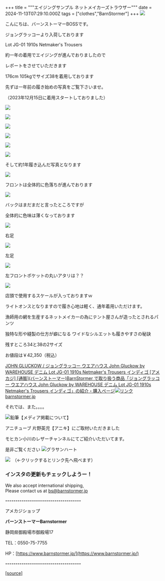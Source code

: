 +++
title = """エイジングサンプル ネットメイカーズトラウザー"""
date = 2024-11-13T07:29:10.000Z
tags = ["clothes","BarnStormer"]
+++
[![](https://stat.ameba.jp/user_images/20231023/16/barnstormer-go/b2/03/p/o0420015015354743273.png)](https://ameblo.jp/barnstormer-go/entry-12825670498.html)

こんにちは、バーンストーマーBOSSです。

ジョングラッコーより入荷しております

Lot JG-01 1910s Netmaker's Trousers

約一年の着用でエイジングが進んでおりましたので

レポートをさせていただきます

176cm 105kgでサイズ38を着用しております

先ずは一年前の履き始めの写真をご覧下さいませ。

（2023年12月15日に着用スタートしておりました）

[![](https://stat.ameba.jp/user_images/20241113/14/barnstormer-go/93/11/j/o0700105015509513905.jpg)](https://stat.ameba.jp/user_images/20241113/14/barnstormer-go/93/11/j/o0700105015509513905.jpg)

[![](https://stat.ameba.jp/user_images/20241113/14/barnstormer-go/7c/cb/j/o0700105015509513914.jpg)](https://stat.ameba.jp/user_images/20241113/14/barnstormer-go/7c/cb/j/o0700105015509513914.jpg)

[![](https://stat.ameba.jp/user_images/20241113/14/barnstormer-go/26/25/j/o0700105015509513913.jpg)](https://stat.ameba.jp/user_images/20241113/14/barnstormer-go/26/25/j/o0700105015509513913.jpg)

[![](https://stat.ameba.jp/user_images/20241113/14/barnstormer-go/13/c8/j/o0700105015509513906.jpg)](https://stat.ameba.jp/user_images/20241113/14/barnstormer-go/13/c8/j/o0700105015509513906.jpg)

[![](https://stat.ameba.jp/user_images/20241113/14/barnstormer-go/30/d1/j/o0700105015509513911.jpg)](https://stat.ameba.jp/user_images/20241113/14/barnstormer-go/30/d1/j/o0700105015509513911.jpg)

[![](https://stat.ameba.jp/user_images/20241113/14/barnstormer-go/bc/93/j/o0700105015509513910.jpg)](https://stat.ameba.jp/user_images/20241113/14/barnstormer-go/bc/93/j/o0700105015509513910.jpg)

そして約1年履き込んだ写真となります

[![](https://stat.ameba.jp/user_images/20241113/14/barnstormer-go/58/75/j/o0500075015509512757.jpg)](https://stat.ameba.jp/user_images/20241113/14/barnstormer-go/58/75/j/o0500075015509512757.jpg)

フロントは全体的に色落ちが進んでおります

[![](https://stat.ameba.jp/user_images/20241113/14/barnstormer-go/06/06/j/o0500075015509513137.jpg)](https://stat.ameba.jp/user_images/20241113/14/barnstormer-go/06/06/j/o0500075015509513137.jpg)

バックはまだまだと言ったところですが

全体的に色味は薄くなっております

[![](https://stat.ameba.jp/user_images/20241113/14/barnstormer-go/84/4c/j/o0500075015509513068.jpg)](https://stat.ameba.jp/user_images/20241113/14/barnstormer-go/84/4c/j/o0500075015509513068.jpg)

右足

[![](https://stat.ameba.jp/user_images/20241113/14/barnstormer-go/66/2e/j/o0500075015509513065.jpg)](https://stat.ameba.jp/user_images/20241113/14/barnstormer-go/66/2e/j/o0500075015509513065.jpg)

左足

[![](https://stat.ameba.jp/user_images/20241113/14/barnstormer-go/39/36/j/o0500075015509513058.jpg)](https://stat.ameba.jp/user_images/20241113/14/barnstormer-go/39/36/j/o0500075015509513058.jpg)

左フロントポケットの丸いアタリは？？

[![](https://stat.ameba.jp/user_images/20241113/14/barnstormer-go/52/3a/j/o0500075015509513061.jpg)](https://stat.ameba.jp/user_images/20241113/14/barnstormer-go/52/3a/j/o0500075015509513061.jpg)

店頭で使用するスケールが入っておりますｗ

ライトオンスとなりますので履き心地は軽く、通年着用いただけます。

漁師用の網を生産するネットメイカーの為にテント屋さんが造ったとされるパンツ

独特な形や縫製の仕方が癖になる ワイドなシルエットも履きやすさの秘訣

残すところ34と38の2サイズ

お値段は￥42,350（税込）

[JOHN GLUCKOW / ジョングラッコー ウエアハウス John Gluckow by WAREHOUSE デニム Lot JG-01 1910s Netmaker's Trousers インディゴ \[アメカジ\] \[通販\](バーンストーマー)BarnStormer で取り扱う商品「ジョングラッコー ウエアハウス John Gluckow by WAREHOUSE デニム Lot JG-01 1910s Netmaker's Trousers インディゴ」の紹介・購入ページ![リンク](https://c.stat100.ameba.jp/ameblo/symbols/v3.20.0/svg/gray/editor_link.svg)barnstormer.jp](https://barnstormer.jp/view/item/000000011626?category_page_id=ct125)

それでは、また。。。。

![鉛筆](https://stat100.ameba.jp/blog/ucs/img/char/char3/519.png)【メディア掲載について】

アニチューブ 片野英児【アニキ】にご取材いただきました

モヒカン小川のレザーチャンネルにてご紹介いただいてます。

是非ご覧ください ![グラサンハート](https://stat100.ameba.jp/blog/ucs/img/char/char3/148.png)

[![](https://stat.ameba.jp/user_images/20230412/16/barnstormer-go/6a/23/p/o0108010815269242493.png)](https://www.instagram.com/barnstormer_daily/)　（←クリックするとリンク先へ飛べます）

### インスタの更新もチェックしようー！

We also accept international shipping,  
Please contact us at bs@barnstormer.jp

**\-------------------------------------**

アメカジショップ

**バーンストーマーBarnstormer**

静岡県御殿場市御殿場17

TEL：0550-75-7755

HP：[https://www.barnstormer.jp/](https://www.barnstormer.jp/)

**\-------------------------------------**

[[source]](https://ameblo.jp/barnstormer-go/entry-12874864292.html)
